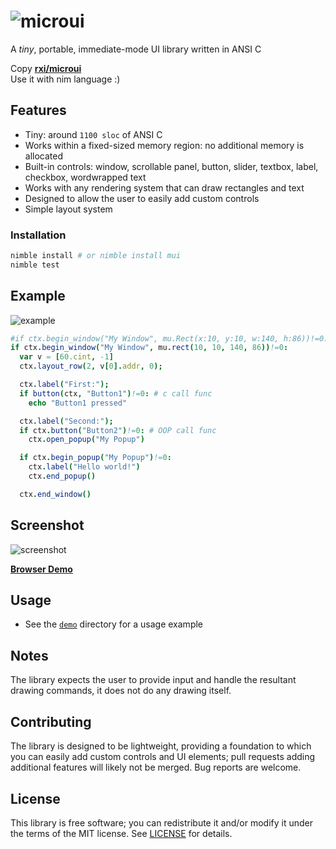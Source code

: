 # ![microui](https://user-images.githubusercontent.com/3920290/75171571-be83c500-5723-11ea-8a50-504cc2ae1109.png)
A *tiny*, portable, immediate-mode UI library written in ANSI C

Copy [**rxi/microui**](https://github.com/rxi/microui)  
Use it with nim language :)
## Features
* Tiny: around `1100 sloc` of ANSI C
* Works within a fixed-sized memory region: no additional memory is allocated
* Built-in controls: window, scrollable panel, button, slider, textbox, label,
  checkbox, wordwrapped text
* Works with any rendering system that can draw rectangles and text
* Designed to allow the user to easily add custom controls
* Simple layout system

### Installation
```sh
nimble install # or nimble install mui
nimble test
```

## Example
![example](https://user-images.githubusercontent.com/3920290/75187058-2b598800-5741-11ea-9358-38caf59f8791.png)
```nim
#if ctx.begin_window("My Window", mu.Rect(x:10, y:10, w:140, h:86))!=0:
if ctx.begin_window("My Window", mu.rect(10, 10, 140, 86))!=0:
  var v = [60.cint, -1]
  ctx.layout_row(2, v[0].addr, 0);

  ctx.label("First:");
  if button(ctx, "Button1")!=0: # c call func
    echo "Button1 pressed"

  ctx.label("Second:");
  if ctx.button("Button2")!=0: # OOP call func
    ctx.open_popup("My Popup")

  if ctx.begin_popup("My Popup")!=0:
    ctx.label("Hello world!")
    ctx.end_popup()

  ctx.end_window()
```

## Screenshot
![screenshot](https://user-images.githubusercontent.com/3920290/75188642-63ae9580-5744-11ea-9eee-d753ff5c0aa7.png)

[**Browser Demo**](https://floooh.github.io/sokol-html5/sgl-microui-sapp.html)

## Usage
* See the [`demo`](demo) directory for a usage example

## Notes
The library expects the user to provide input and handle the resultant drawing
commands, it does not do any drawing itself.

## Contributing
The library is designed to be lightweight, providing a foundation to which you
can easily add custom controls and UI elements; pull requests adding additional
features will likely not be merged. Bug reports are welcome.

## License
This library is free software; you can redistribute it and/or modify it under
the terms of the MIT license. See [LICENSE](LICENSE) for details.

